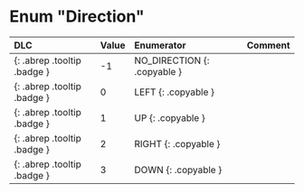 # Enum "Direction"
|DLC|Value|Enumerator|Comment|
|:--|:--|:--|:--|
|[ ](#){: .abrep .tooltip .badge }|-1 |NO_DIRECTION {: .copyable } |  | 
|[ ](#){: .abrep .tooltip .badge }|0 |LEFT {: .copyable } |  | 
|[ ](#){: .abrep .tooltip .badge }|1 |UP {: .copyable } |  | 
|[ ](#){: .abrep .tooltip .badge }|2 |RIGHT {: .copyable } |  | 
|[ ](#){: .abrep .tooltip .badge }|3 |DOWN {: .copyable } |  | 